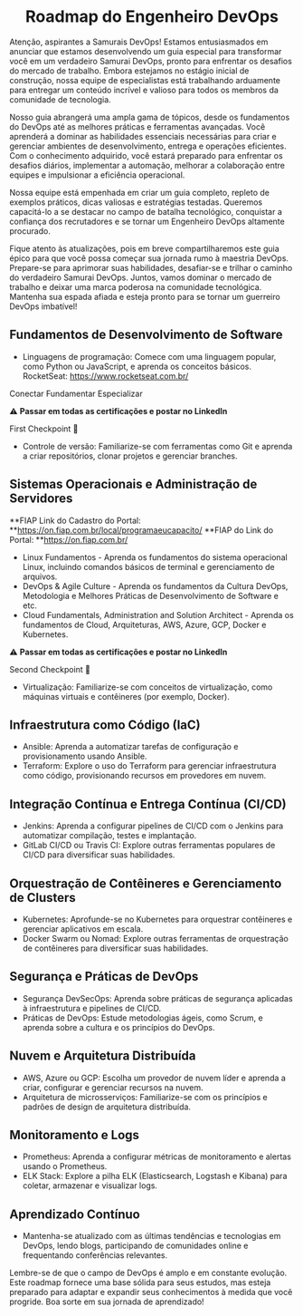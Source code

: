 <p align="center">
  <h1 align="center">Roadmap do Engenheiro DevOps</h1>
</p>

Atenção, aspirantes a Samurais DevOps! Estamos entusiasmados em anunciar que estamos desenvolvendo um guia especial para transformar você em um verdadeiro Samurai DevOps, pronto para enfrentar os desafios do mercado de trabalho. Embora estejamos no estágio inicial de construção, nossa equipe de especialistas está trabalhando arduamente para entregar um conteúdo incrível e valioso para todos os membros da comunidade de tecnologia.

Nosso guia abrangerá uma ampla gama de tópicos, desde os fundamentos do DevOps até as melhores práticas e ferramentas avançadas. Você aprenderá a dominar as habilidades essenciais necessárias para criar e gerenciar ambientes de desenvolvimento, entrega e operações eficientes. Com o conhecimento adquirido, você estará preparado para enfrentar os desafios diários, implementar a automação, melhorar a colaboração entre equipes e impulsionar a eficiência operacional.

Nossa equipe está empenhada em criar um guia completo, repleto de exemplos práticos, dicas valiosas e estratégias testadas. Queremos capacitá-lo a se destacar no campo de batalha tecnológico, conquistar a confiança dos recrutadores e se tornar um Engenheiro DevOps altamente procurado.

Fique atento às atualizações, pois em breve compartilharemos este guia épico para que você possa começar sua jornada rumo à maestria DevOps. Prepare-se para aprimorar suas habilidades, desafiar-se e trilhar o caminho do verdadeiro Samurai DevOps. Juntos, vamos dominar o mercado de trabalho e deixar uma marca poderosa na comunidade tecnológica. Mantenha sua espada afiada e esteja pronto para se tornar um guerreiro DevOps imbatível!


## Fundamentos de Desenvolvimento de Software

- Linguagens de programação: Comece com uma linguagem popular, como Python ou JavaScript, e aprenda os conceitos básicos.
    RocketSeat: https://www.rocketseat.com.br/

Conectar
Fundamentar
Especializar

⚠️ **Passar em todas as certificações e postar no LinkedIn**

First Checkpoint 🏁

- Controle de versão: Familiarize-se com ferramentas como Git e aprenda a criar repositórios, clonar projetos e gerenciar branches.

## Sistemas Operacionais e Administração de Servidores

  **FIAP Link do Cadastro do Portal: **https://on.fiap.com.br/local/programaeucapacito/
  **FIAP do Link do Portal: **https://on.fiap.com.br/ 

  - Linux Fundamentos - Aprenda os fundamentos do sistema operacional Linux, incluindo comandos básicos de terminal e gerenciamento de arquivos.
  - DevOps & Agile Culture - Aprenda os fundamentos da Cultura DevOps, Metodologia e Melhores Práticas de Desenvolvimento de Software e etc.
  - Cloud Fundamentals, Administration and Solution Architect - Aprenda os fundamentos de Cloud, Arquiteturas, AWS, Azure, GCP, Docker e Kubernetes. 
  
⚠️ **Passar em todas as certificações e postar no LinkedIn**

Second Checkpoint 🏁

- Virtualização: Familiarize-se com conceitos de virtualização, como máquinas virtuais e contêineres (por exemplo, Docker).

## Infraestrutura como Código (IaC)

- Ansible: Aprenda a automatizar tarefas de configuração e provisionamento usando Ansible.
- Terraform: Explore o uso do Terraform para gerenciar infraestrutura como código, provisionando recursos em provedores em nuvem.

## Integração Contínua e Entrega Contínua (CI/CD)

- Jenkins: Aprenda a configurar pipelines de CI/CD com o Jenkins para automatizar compilação, testes e implantação.
- GitLab CI/CD ou Travis CI: Explore outras ferramentas populares de CI/CD para diversificar suas habilidades.

## Orquestração de Contêineres e Gerenciamento de Clusters

- Kubernetes: Aprofunde-se no Kubernetes para orquestrar contêineres e gerenciar aplicativos em escala.
- Docker Swarm ou Nomad: Explore outras ferramentas de orquestração de contêineres para diversificar suas habilidades.

## Segurança e Práticas de DevOps

- Segurança DevSecOps: Aprenda sobre práticas de segurança aplicadas à infraestrutura e pipelines de CI/CD.
- Práticas de DevOps: Estude metodologias ágeis, como Scrum, e aprenda sobre a cultura e os princípios do DevOps.

## Nuvem e Arquitetura Distribuída

- AWS, Azure ou GCP: Escolha um provedor de nuvem líder e aprenda a criar, configurar e gerenciar recursos na nuvem.
- Arquitetura de microsserviços: Familiarize-se com os princípios e padrões de design de arquitetura distribuída.

## Monitoramento e Logs

- Prometheus: Aprenda a configurar métricas de monitoramento e alertas usando o Prometheus.
- ELK Stack: Explore a pilha ELK (Elasticsearch, Logstash e Kibana) para coletar, armazenar e visualizar logs.

## Aprendizado Contínuo

- Mantenha-se atualizado com as últimas tendências e tecnologias em DevOps, lendo blogs, participando de comunidades online e frequentando conferências relevantes.

Lembre-se de que o campo de DevOps é amplo e em constante evolução. Este roadmap fornece uma base sólida para seus estudos, mas esteja preparado para adaptar e expandir seus conhecimentos à medida que você progride. Boa sorte em sua jornada de aprendizado!
